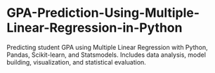 # GPA-Prediction-Using-Multiple-Linear-Regression-in-Python
Predicting student GPA using Multiple Linear Regression with Python, Pandas, Scikit-learn, and Statsmodels. Includes data analysis, model building, visualization, and statistical evaluation.
